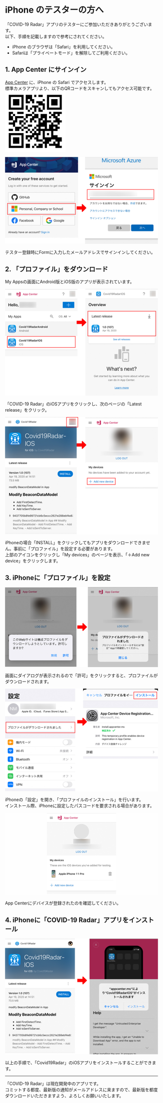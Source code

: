 # iPhone のテスターの方へ

「COVID-19 Radar」アプリのテスターにご参加いただきありがとうございます。  
以下、手順を記載しますので参考にされてください。

- iPhone のブラウザは「Safari」を利用してください。  
- Safariは「プライベートモード」を解除してご利用ください。

## 1. App Center にサインイン

[App Center](https://appcenter.ms/sign-in) に、iPhone の Safari でアクセスします。   
標準カメラアプリより、以下のQRコードをスキャンしてもアクセス可能です。  
![App Center QRCode](../.attachments/appcenter-qrcode.png)

![App Centerにサインイン](../.attachments/001-b599dd92-5ae8-4cfe-afcd-39dab6961620.jpg)

テスター登録時にFormに入力したメールアドレスでサインインしてください。

## 2. 「プロファイル」をダウンロード

My Appsの画面にAndroid版とiOS版のアプリが表示されています。

![iOSアプリをクリック](../.attachments/002-c0bd6cac-6123-45bc-9889-ce088d42d301.jpg)

「COVID-19 Radar」のiOSアプリをクリックし、次のページの「Latest release」をクリック。

![My dexicesの登録](../.attachments/003-77b8ea07-d4db-46b6-8b04-e95a4c4afe46.jpg)

iPhoneの場合「INSTALL」をクリックしてもアプリをダウンロードできません。事前に「プロファイル」を設定する必要があります。  
上部のアイコンをクリックし「My devices」のページを表示、「＋Add new device」をクリックします。

## 3. iPhoneに「プロファイル」を設定

![プロファイルの設定](../.attachments/004-420d3962-cbbf-49c3-9292-12f7bd9e5416.jpg)

画面にダイアログが表示されるので「許可」をクリックすると、プロファイルがダウンロードされます。

![iPhoneの「設定」](../.attachments/005-a7e4d71b-da91-452b-9280-65393677e755.jpg)

iPhoneの「設定」を開き、「プロファイルのインストール」を行います。  
インストール際、iPhoneに設定したパスコードを要求される場合があります。

![App Centerにデバイスの登録が完了](../.attachments/006-1acdcd85-ddc3-42c5-b45e-0d3b36ed573a.jpg)

App Centerにデバイスが登録されたのを確認してください。  

## 4. iPhoneに「COVID-19 Radar」アプリをインストール

![iOSアプリをインストール](../.attachments/007-a2a39a61-b25b-4a95-843e-2319df02b5e3.jpg)

以上の手順で、「Covid19Radar」のiOSアプリをインストールすることができます。

-----

「COVID-19 Radar」は現在開発中のアプリです。  
コミットする都度、最新版の通知がメールアドレスに来ますので、最新版を都度ダウンロードいただきますよう、よろしくお願いいたします。
